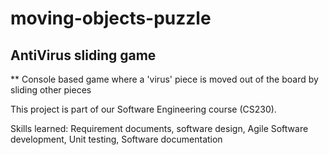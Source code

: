 # moving-objects-puzzle

## AntiVirus sliding game

** Console based game where a 'virus' piece is moved out of the board by sliding other pieces

This project is part of our Software Engineering course (CS230).

Skills learned: Requirement documents, software design, Agile Software development, Unit testing, Software documentation
